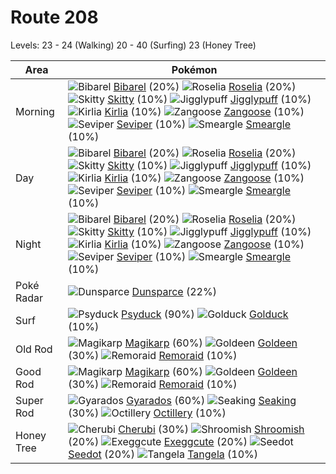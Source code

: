 # Route 208
Levels: 23 - 24 (Walking) 20 - 40 (Surfing) 23 (Honey Tree)

Area       | Pokémon
---        | ---
Morning    | ![][400]  [Bibarel] (20%) ![][315]  [Roselia] (20%) ![][300]  [Skitty] (10%)  ![][039]  [Jigglypuff] (10%) ![][281]  [Kirlia] (10%) ![][335]  [Zangoose] (10%)  ![][336]  [Seviper] (10%) ![][235]  [Smeargle] (10%)
Day        | ![][400]  [Bibarel] (20%) ![][315]  [Roselia] (20%) ![][300]  [Skitty] (10%)  ![][039]  [Jigglypuff] (10%) ![][281]  [Kirlia] (10%) ![][335]  [Zangoose] (10%)  ![][336]  [Seviper] (10%) ![][235]  [Smeargle] (10%)
Night      | ![][400]  [Bibarel] (20%) ![][315]  [Roselia] (20%) ![][300]  [Skitty] (10%)  ![][039]  [Jigglypuff] (10%) ![][281]  [Kirlia] (10%) ![][335]  [Zangoose] (10%)  ![][336]  [Seviper] (10%) ![][235]  [Smeargle] (10%)
Poké Radar | ![][206]  [Dunsparce] (22%)
Surf       | ![][054]  [Psyduck] (90%) ![][055]  [Golduck] (10%)
Old Rod    | ![][129]  [Magikarp] (60%) ![][118]  [Goldeen] (30%) ![][223]  [Remoraid] (10%)
Good Rod   | ![][129]  [Magikarp] (60%) ![][118]  [Goldeen] (30%) ![][223]  [Remoraid] (10%)
Super Rod  | ![][130]  [Gyarados] (60%) ![][119]  [Seaking] (30%) ![][224]  [Octillery] (10%)
Honey Tree | ![][420]  [Cherubi] (30%) ![][285]  [Shroomish] (20%) ![][102]  [Exeggcute] (20%)  ![][273]  [Seedot] (20%) ![][114]  [Tangela] (10%)


[039]: https://raw.githubusercontent.com/PokeAPI/sprites/master/sprites/pokemon/39.png "Jigglypuff"
[054]: https://raw.githubusercontent.com/PokeAPI/sprites/master/sprites/pokemon/54.png "Psyduck"
[055]: https://raw.githubusercontent.com/PokeAPI/sprites/master/sprites/pokemon/55.png "Golduck"
[102]: https://raw.githubusercontent.com/PokeAPI/sprites/master/sprites/pokemon/102.png "Exeggcute"
[114]: https://raw.githubusercontent.com/PokeAPI/sprites/master/sprites/pokemon/114.png "Tangela"
[118]: https://raw.githubusercontent.com/PokeAPI/sprites/master/sprites/pokemon/118.png "Goldeen"
[119]: https://raw.githubusercontent.com/PokeAPI/sprites/master/sprites/pokemon/119.png "Seaking"
[129]: https://raw.githubusercontent.com/PokeAPI/sprites/master/sprites/pokemon/129.png "Magikarp"
[130]: https://raw.githubusercontent.com/PokeAPI/sprites/master/sprites/pokemon/130.png "Gyarados"
[206]: https://raw.githubusercontent.com/PokeAPI/sprites/master/sprites/pokemon/206.png "Dunsparce"
[223]: https://raw.githubusercontent.com/PokeAPI/sprites/master/sprites/pokemon/223.png "Remoraid"
[224]: https://raw.githubusercontent.com/PokeAPI/sprites/master/sprites/pokemon/224.png "Octillery"
[235]: https://raw.githubusercontent.com/PokeAPI/sprites/master/sprites/pokemon/235.png "Smeargle"
[273]: https://raw.githubusercontent.com/PokeAPI/sprites/master/sprites/pokemon/273.png "Seedot"
[281]: https://raw.githubusercontent.com/PokeAPI/sprites/master/sprites/pokemon/281.png "Kirlia"
[285]: https://raw.githubusercontent.com/PokeAPI/sprites/master/sprites/pokemon/285.png "Shroomish"
[300]: https://raw.githubusercontent.com/PokeAPI/sprites/master/sprites/pokemon/300.png "Skitty"
[315]: https://raw.githubusercontent.com/PokeAPI/sprites/master/sprites/pokemon/315.png "Roselia"
[335]: https://raw.githubusercontent.com/PokeAPI/sprites/master/sprites/pokemon/335.png "Zangoose"
[336]: https://raw.githubusercontent.com/PokeAPI/sprites/master/sprites/pokemon/336.png "Seviper"
[400]: https://raw.githubusercontent.com/PokeAPI/sprites/master/sprites/pokemon/400.png "Bibarel"
[420]: https://raw.githubusercontent.com/PokeAPI/sprites/master/sprites/pokemon/420.png "Cherubi"
[Jigglypuff]: pokemon_changes/039/
[Psyduck]: pokemon_changes/054/
[Golduck]: pokemon_changes/055/
[Exeggcute]: pokemon_changes/102/
[Tangela]: pokemon_changes/114/
[Goldeen]: pokemon_changes/118/
[Seaking]: pokemon_changes/119/
[Magikarp]: pokemon_changes/129/
[Gyarados]: pokemon_changes/130/
[Dunsparce]: pokemon_changes/206/
[Remoraid]: pokemon_changes/223/
[Octillery]: pokemon_changes/224/
[Smeargle]: pokemon_changes/235/
[Seedot]: pokemon_changes/273/
[Kirlia]: pokemon_changes/281/
[Shroomish]: pokemon_changes/285/
[Skitty]: pokemon_changes/300/
[Roselia]: pokemon_changes/315/
[Zangoose]: pokemon_changes/335/
[Seviper]: pokemon_changes/336/
[Bibarel]: pokemon_changes/400/
[Cherubi]: pokemon_changes/420/
